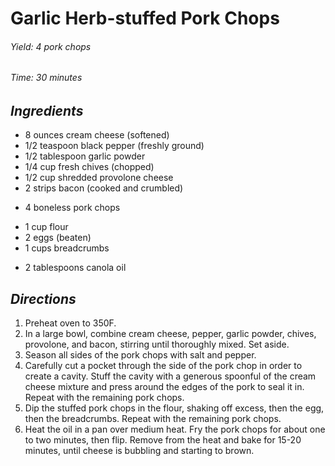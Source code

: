 # Garlic Herb-stuffed Pork Chops

######  Yield: 4 pork chops
######  Time:  30 minutes

##  *Ingredients*
- 8 ounces cream cheese (softened)
- 1/2 teaspoon black pepper (freshly ground)
- 1/2 tablespoon garlic powder
- 1/4 cup fresh chives (chopped)
- 1/2 cup shredded provolone cheese
- 2 strips bacon (cooked and crumbled)
<!--  -->
- 4 boneless pork chops
<!--  -->
- 1 cup flour
- 2 eggs (beaten)
- 1 cups breadcrumbs
<!--  -->
- 2 tablespoons canola oil

##  *Directions*
1. Preheat oven to 350F.
2. In a large bowl, combine cream cheese, pepper, garlic powder, chives, provolone, and bacon, stirring until thoroughly mixed. Set aside.
3. Season all sides of the pork chops with salt and pepper.
4. Carefully cut a pocket through the side of the pork chop in order to create a cavity. Stuff the cavity with a generous spoonful of the cream cheese mixture and press around the edges of the pork to seal it in. Repeat with the remaining pork chops.
5. Dip the stuffed pork chops in the flour, shaking off excess, then the egg, then the breadcrumbs. Repeat with the remaining pork chops.
6. Heat the oil in a pan over medium heat. Fry the pork chops for about one to two minutes, then flip. Remove from the heat and bake for 15-20 minutes, until cheese is bubbling and starting to brown.
